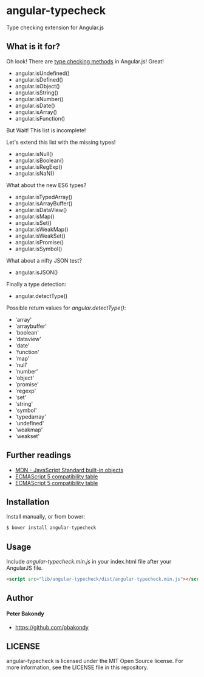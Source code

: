 angular-typecheck
==========

Type checking extension for Angular.js

## What is it for?

Oh look! There are [type checking methods](https://docs.angularjs.org/api/ng/function) in Angular.js! Great!

- angular.isUndefined()
- angular.isDefined()
- angular.isObject()
- angular.isString()
- angular.isNumber()
- angular.isDate()
- angular.isArray()
- angular.isFunction()

But Wait! This list is incomplete!

Let's extend this list with the missing types!

- angular.isNull()
- angular.isBoolean()
- angular.isRegExp()
- angular.isNaN()

What about the new ES6 types?

- angular.isTypedArray()
- angular.isArrayBuffer()
- angular.isDataView()
- angular.isMap()
- angular.isSet()
- angular.isWeakMap()
- angular.isWeakSet()
- angular.isPromise()
- angular.isSymbol()

What about a nifty JSON test?

- angular.isJSON()

Finally a type detection:

- angular.detectType()

Possible return values for *angular.detectType()*:

- 'array'
- 'arraybuffer'
- 'boolean'
- 'dataview'
- 'date'
- 'function'
- 'map'
- 'null'
- 'number'
- 'object'
- 'promise'
- 'regexp'
- 'set'
- 'string'
- 'symbol'
- 'typedarray'
- 'undefined'
- 'weakmap'
- 'weakset'


## Further readings

- [MDN - JavaScript Standard built-in objects](https://developer.mozilla.org/en-US/docs/Web/JavaScript/Reference/Global_Objects)
- [ECMAScript 5 compatibility table](https://kangax.github.io/compat-table/es5/)
- [ECMAScript 5 compatibility table](https://kangax.github.io/compat-table/es6/)


## Installation

Install manually, or from bower:

```bash
$ bower install angular-typecheck
```

## Usage

Include *angular-typecheck.min.js* in your index.html file after your AngularJS file.

```html
<script src="lib/angular-typecheck/dist/angular-typecheck.min.js"></script>
```

## Author

#### Peter Bakondy

- https://github.com/pbakondy


## LICENSE

angular-typecheck is licensed under the MIT Open Source license. For more information, see the LICENSE file in this repository.
